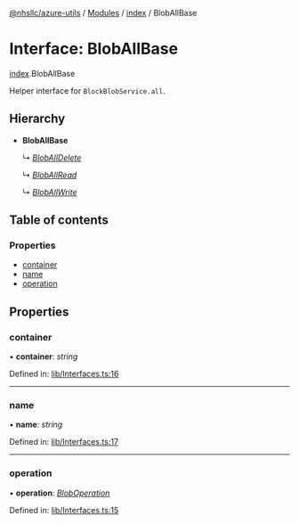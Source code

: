 [@nhsllc/azure-utils](../README.md) / [Modules](../modules.md) / [index](../modules/index.md) / BlobAllBase

# Interface: BlobAllBase

[index](../modules/index.md).BlobAllBase

Helper interface for `BlockBlobService.all`.

## Hierarchy

* **BlobAllBase**

  ↳ [*BlobAllDelete*](index.bloballdelete.md)

  ↳ [*BlobAllRead*](index.bloballread.md)

  ↳ [*BlobAllWrite*](index.bloballwrite.md)

## Table of contents

### Properties

- [container](index.bloballbase.md#container)
- [name](index.bloballbase.md#name)
- [operation](index.bloballbase.md#operation)

## Properties

### container

• **container**: *string*

Defined in: [lib/Interfaces.ts:16](https://github.com/nhsllc/azure-utils/blob/1d75559/lib/Interfaces.ts#L16)

___

### name

• **name**: *string*

Defined in: [lib/Interfaces.ts:17](https://github.com/nhsllc/azure-utils/blob/1d75559/lib/Interfaces.ts#L17)

___

### operation

• **operation**: [*BlobOperation*](../modules/index.md#bloboperation)

Defined in: [lib/Interfaces.ts:15](https://github.com/nhsllc/azure-utils/blob/1d75559/lib/Interfaces.ts#L15)
